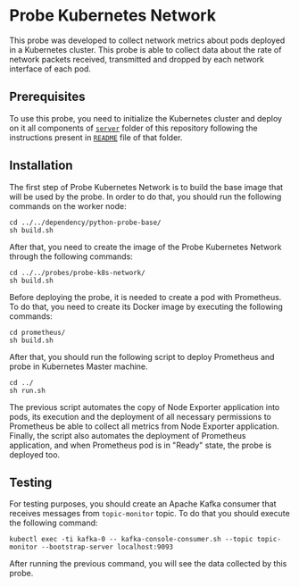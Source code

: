 
# Probe Kubernetes Network 
This probe was developed to collect network metrics about pods deployed in a Kubernetes cluster. This probe is able to collect data about the rate of network packets received, transmitted and dropped by each network interface of each pod.
## Prerequisites
To use this probe, you need to initialize the Kubernetes cluster and deploy on it all components of [`server`](https://github.com/eubr-atmosphere/tma-framework-m/tree/master/development/server) folder of this repository following the instructions present in [`README`](https://github.com/eubr-atmosphere/tma-framework-m/tree/master/development/server/README.md)  file of that folder.
## Installation

The first step of Probe Kubernetes Network is to build the base image that will be used by the probe.
In order to do that, you should run the following commands on the worker node:

```
cd ../../dependency/python-probe-base/
sh build.sh
```

After that, you need to create the image of the Probe Kubernetes Network through the following commands:

```
cd ../../probes/probe-k8s-network/
sh build.sh
```
Before deploying the probe, it is needed to create a pod with Prometheus. To do that, you need to create its Docker image by executing the following commands:
```
cd prometheus/
sh build.sh
``` 

After that, you should run the following script to deploy Prometheus and probe in Kubernetes Master machine.

```
cd ../
sh run.sh
``` 
The previous script automates the copy of Node Exporter application into pods, its execution and the deployment of all necessary permissions to Prometheus be able to collect all metrics from Node Exporter application. Finally, the script also automates the deployment of Prometheus application, and when Prometheus pod is in "Ready" state, the probe is deployed too.
## Testing

For testing purposes, you should create an Apache Kafka consumer that receives messages from `topic-monitor` topic. To do that you should execute the following command:

```
kubectl exec -ti kafka-0 -- kafka-console-consumer.sh --topic topic-monitor --bootstrap-server localhost:9093
```

After running the previous command, you will see the data collected by this probe.




